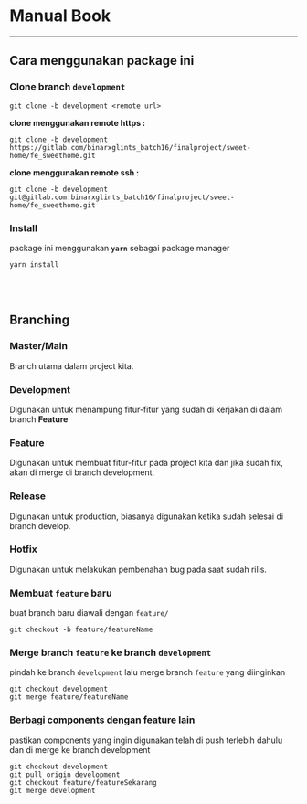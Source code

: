 # Manual Book

---

## Cara menggunakan package ini

### Clone branch `development`

```
git clone -b development <remote url>

```

**clone menggunakan remote https :**

```
git clone -b development https://gitlab.com/binarxglints_batch16/finalproject/sweet-home/fe_sweethome.git
```

**clone menggunakan remote ssh :**

```
git clone -b development git@gitlab.com:binarxglints_batch16/finalproject/sweet-home/fe_sweethome.git
```

### Install

package ini menggunakan **`yarn`** sebagai package manager

```
yarn install
```

<br/>
<br/>

## Branching

### Master/Main

Branch utama dalam project kita.

### Development

Digunakan untuk menampung fitur-fitur yang sudah di kerjakan di dalam branch **Feature**

### Feature

Digunakan untuk membuat fitur-fitur pada project kita dan jika sudah fix, akan di merge di branch development.

### Release

Digunakan untuk production, biasanya digunakan ketika sudah selesai di branch develop.

### Hotfix

Digunakan untuk melakukan pembenahan bug pada saat sudah rilis.

### Membuat `feature` baru

buat branch baru diawali dengan `feature/`

```
git checkout -b feature/featureName
```

### Merge branch `feature` ke branch `development`

pindah ke branch `development` lalu merge branch `feature` yang diinginkan

```
git checkout development
git merge feature/featureName
```

### Berbagi components dengan feature lain

pastikan components yang ingin digunakan telah di push terlebih dahulu dan di merge ke branch development

```
git checkout development
git pull origin development
git checkout feature/featureSekarang
git merge development
```

